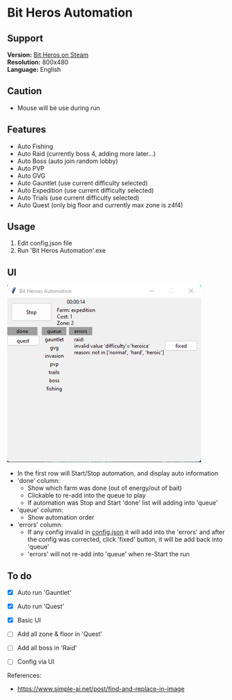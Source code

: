 # Bit Heros Automation</h1>

## Support
**Version:** [Bit Heros on Steam](https://store.steampowered.com/app/666860/Bit_Heroes/)
<br>
**Resolution:** 800x480
<br>
**Language:** English

## Caution
- Mouse will be use during run
## Features

- Auto Fishing
- Auto Raid (currently boss 4, adding more later...)
- Auto Boss (auto join random lobby)
- Auto PVP
- Auto GVG
- Auto Gauntlet (use current difficulty selected)
- Auto Expedition (use current difficulty selected)
- Auto Trials (use current difficulty selected)
- Auto Quest (only big floor and currently max zone is z4f4)

## Usage

1. Edit config.json file
2. Run 'Bit Heros Automation'.exe 

## UI

![main screen](./doc/img/main-screen.png)

- In the first row will Start/Stop automation, and display auto information
- 'done' column:
  - Show which farm was done (out of energy/out of bait)
  - Clickable to re-add into the queue to play
  - If automation was Stop and Start 'done' list will adding into 'queue'
- 'queue' column:
  - Show automation order
- 'errors' column:
  - If any config invalid in [config.json](./config.json) it will add into the 'errors' and after the config was corrected, click 'fixed' button, it will be add back into 'queue'
  - 'errors' will not re-add into 'queue' when re-Start the run

## To do

- [x] Auto run 'Gauntlet'
- [x] Auto run 'Quest'
- [x] Basic UI
- [ ] Add all zone & floor in 'Quest'
- [ ] Add all boss in 'Raid'
- [ ] Config via UI


References:
- https://www.simple-ai.net/post/find-and-replace-in-image